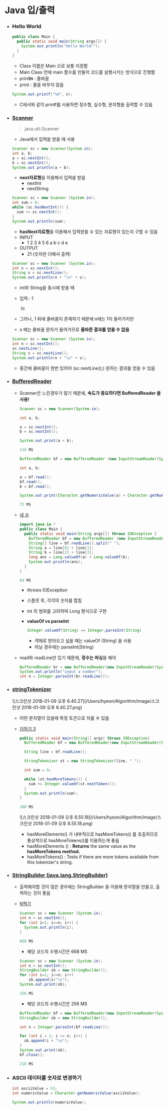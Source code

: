 # Java 입/출력

- ### Hello World

  ```java
  public class Main {
    public static void main(String args[]) {
      System.out.println("Hello World!");
    }
  }
  ```

  - Class 이름은 Main 으로 보통 지정함
  - Main Class 안에 main 함수를 만들어 코드를 실행시키는 방식으로 진행함
  - print**ln** : 줄바꿈
  - print : 줄을 바꾸지 않음

  ```java
  System.out.printf("%d", n);
  ```

  - C에서와 같이 printf를 사용하면 정수형, 실수형, 문자형을 출력할 수 있음

- ### [Scanner](https://docs.oracle.com/javase/9/docs/api/java/util/Scanner.html)

  > java.util.Scanner

  - Java에서 입력을 받을 때 사용

  ```java
  Scanner sc = new Scanner(System.in);
  int a, b;
  a = sc.nextInt();
  b = sc.nextInt();
  System.out.println(a + b);
  ```

  - **next자료형**을 이용해서 입력을 받음
    - nextInt
    - nextString

  ```java
  Scanner sc = new Scanner (System.in);
  int sum = 0;
  while (sc.hasNextInt()) {
    sum += sc.nextInt();
  }
  System.out.println(sum);
  ```

  - **hasNext자료형**을 이용해서 입력받을 수 있는 자료형이 있는지 구할 수 있음
  - INPUT
    - 1 2 3 4 5 6 a b c d e
  - OUTPUT
    - 21 (숫자만 더해서 출력)

  ```java
  Scanner sc = new Scanner (System.in);
  int n = sc.nextInt();
  String s = sc.nextLine();
  System.out.println(n + "\n" + s);
  ```

  - int와 String을 동시에 받을 때
  - 입력 : 1

      ​	  hi
  - 그러나, 1 뒤에 줄바꿈이 존재하기 때문에 n에는 1이 들어가지만
  - s 에는 줄바꿈 문자가 들어가므로 **올바른 결과를 얻을 수 없음**

  ```java
  Scanner sc = new Scanner (System.in);
  int n = sc.nextInt();
  sc.nextLine();
  String s = sc.nextLine();
  System.out.println(n + "\n" + s);
  ```

  - 중간에 줄바꿈이 한번 있어야 (sc.nextLine();) 원하는 결과를 얻을 수 있음

- ### [BufferedReader](https://docs.oracle.com/javase/9/docs/api/java/io/BufferedReader.html)

  - Scanner은 느린경우가 많기 때문에, **속도가 중요하다면 BufferedReader 을 사용!**

    ```java
    Scanner sc = new Scanner(System.in);

    int a, b;

    a = sc.nextInt();
    b = sc.nextInt();

    System.out.print(a + b);

    116 MS
    ```

    ```java
    BufferedReader bf = new BufferedReader (new InputStreamReader(System.in));

    int a, b;

    a = bf.read();
    bf.read();
    b = bf.read();

    System.out.print(Character.getNumericValue(a) + Character.getNumericValue(b));

    72 MS
    ```

  - [네 수](https://www.acmicpc.net/problem/10824)

    ```java
    import java.io.*
    public class Main {
      public static void main(String args[]) throws IOException {
        BufferedReader bf = new BufferedReader (new InputStreamReader(System.in));
        String[] line = bf.readLine().split(" ");
        String a = line[0] + line[1];
        String b = line[2] + line[3];
        long ans = Long.valueOf(a) + Long.valueOf(b);
        System.out.println(ans);    
      }
    }

    84 MS
    ```

    - throws IOException

    - 스플릿 후, 각각의 숫자를 합침

    - int 의 범위를 고려하여 Long 형식으로 구현

    - **valueOf vs parseInt**

      ```java
      Integer.valueOf(String) == Integer.parseInt(String)
      ```

      - 객체로 받아오고 싶을 때는 valueOf (String) 을 사용
      - 아닐 경우에는 parseInt(String)

  - read와 readLine만 있기 때문에, **정수는 파싱**을 해야

    ```java
    BufferedReader br = new BufferedReader(new InputStreamReader(System.in));
    System.out.println("input a number");
    int n = Integer.parseInt(br.readLine());
    ```

- ### [stringTokenizer](https://docs.oracle.com/javase/9/docs/api/java/util/StringTokenizer.html)

  ![스크린샷 2018-01-09 오후 6.40.27](/Users/hyeon/Algorithm/image/스크린샷 2018-01-09 오후 6.40.27.png)

  - 어떤 문자열이 있을때 특정 토큰으로 자를 수 있음

  - [더하기 3](https://www.acmicpc.net/problem/11023)

    ```java
    public static void main(String[] args) throws IOException{
      BufferedReader bf = new BufferedReader(new InputStreamReader(System.in));

      String line = bf.readLine();

      StringTokenizer st = new StringTokenizer(line, " ");

      int sum = 0;

      while (st.hasMoreTokens()) {
        sum += Integer.valueOf(st.nextToken());
      }
      System.out.println(sum);
    }

    100 MS
    ```

    ![스크린샷 2018-01-09 오후 6.55.18](/Users/hyeon/Algorithm/image/스크린샷 2018-01-09 오후 6.55.18.png)

    - hasMoreElements() 가 내부적으로 hasMoreTokens() 를 호출하므로 통상적으로 hasMoreTokens()를 이용하는게 좋음
    - hasMoreElements () : **Returns** the same value as the **hasMoreTokens method.**
    - hasMoreTokens() : Tests if there are more tokens available from this tokenizer's string.

- ### [StringBuilder (java.lang.StringBuilder)](https://docs.oracle.com/javase/9/docs/api/java/lang/StringBuilder.html)

  - 출력해야할 것이 많은 경우에는 StringBuilder 을 이용해 문자열을 만들고, 출력하는 것이 좋음

  - [N찍기](https://www.acmicpc.net/problem/2741)

    ```java
    Scanner sc = new Scanner (System.in);
    int n = sc.nextInt();
    for (int i=1; i<=n; i++) {
      System.out.println(i);
    }

    668 MS
    ```

    - 해당 코드의 수행시간은 668 MS

    ```java
    Scanner sc = new Scanner (System.in);
    int n = sc.nextInt();
    StringBuilder sb = new StringBuilder();
    for (int i=1; i<=n; i++)
    	sb.append(i+"\n");
    System.out.print(sb);

    256 MS
    ```

    - 해당 코드의 수행시간은 256 MS

    ```java
    BufferedReader bf = new BufferedReader(new InputStreamReader(System.in));
    StringBuilder sb = new StringBuilder();

    int n = Integer.parseInt(bf.readLine());

    for (int i = 1; i <= n; i++) {
      sb.append(i + "\n");
    }
    System.out.print(sb);
    bf.close();

    216 MS
    ```

- ### ASCII 데이터를 숫자로 변경하기

  ```java
  int asciiValue = 53;
  int numericValue = Character.getNumericValue(asciiValue);

  System.out.println(numericValue);
  ```

  ​
